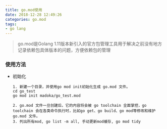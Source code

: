 ```yaml
---
title: go.mod使用
date: 2018-12-28 12:49:26
categories: go.mod
tags:
- go lang
---
```


> go.mod是Golang 1.11版本新引入的官方包管理工具用于解决之前没有地方记录依赖包具体版本的问题，方便依赖包的管理

### 使用方法

  - 初始化
  
    ```text
    1. 新建一个目录，并使用go mod init初始化生成 go.mod 文件。
    cd go_test
    go mod init madoka/go_test.mod
    
    2. go.mod 文件一旦创建后，它的内容将会被 go toolchain 全面掌控，go toolchain 会在各类命令执行时，比如go get、go build、go mod等修改和维护 go.mod 文件。
    3. 列出所有mod, go list -m all, 手动更新mod缓存, go mod tidy
    ```
  

  








    